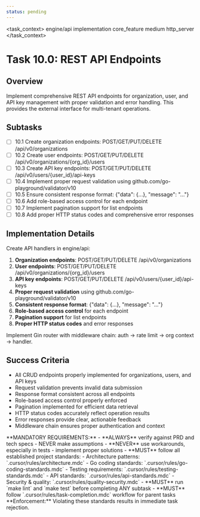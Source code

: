 ```yaml
---
status: pending
---
```


<task_context>
<domain>engine/api</domain>
<type>implementation</type>
<scope>core_feature</scope>
<complexity>medium</complexity>
<dependencies>http_server</dependencies>
</task_context>

# Task 10.0: REST API Endpoints

## Overview

Implement comprehensive REST API endpoints for organization, user, and API key management with proper validation and error handling. This provides the external interface for multi-tenant operations.

## Subtasks

- [ ] 10.1 Create organization endpoints: POST/GET/PUT/DELETE /api/v0/organizations
- [ ] 10.2 Create user endpoints: POST/GET/PUT/DELETE /api/v0/organizations/{org_id}/users
- [ ] 10.3 Create API key endpoints: POST/GET/PUT/DELETE /api/v0/users/{user_id}/api-keys
- [ ] 10.4 Implement proper request validation using github.com/go-playground/validator/v10
- [ ] 10.5 Ensure consistent response format: {"data": {...}, "message": "..."}
- [ ] 10.6 Add role-based access control for each endpoint
- [ ] 10.7 Implement pagination support for list endpoints
- [ ] 10.8 Add proper HTTP status codes and comprehensive error responses

## Implementation Details

Create API handlers in engine/api:

1. **Organization endpoints**: POST/GET/PUT/DELETE /api/v0/organizations
2. **User endpoints**: POST/GET/PUT/DELETE /api/v0/organizations/{org_id}/users
3. **API key endpoints**: POST/GET/PUT/DELETE /api/v0/users/{user_id}/api-keys
4. **Proper request validation** using github.com/go-playground/validator/v10
5. **Consistent response format**: {"data": {...}, "message": "..."}
6. **Role-based access control** for each endpoint
7. **Pagination support** for list endpoints
8. **Proper HTTP status codes** and error responses

Implement Gin router with middleware chain: auth -> rate limit -> org context -> handler.

## Success Criteria

- All CRUD endpoints properly implemented for organizations, users, and API keys
- Request validation prevents invalid data submission
- Response format consistent across all endpoints
- Role-based access control properly enforced
- Pagination implemented for efficient data retrieval
- HTTP status codes accurately reflect operation results
- Error responses provide clear, actionable feedback
- Middleware chain ensures proper authentication and context

<critical>
**MANDATORY REQUIREMENTS:**
- **ALWAYS** verify against PRD and tech specs - NEVER make assumptions
- **NEVER** use workarounds, especially in tests - implement proper solutions
- **MUST** follow all established project standards:
    - Architecture patterns: `.cursor/rules/architecture.mdc`
    - Go coding standards: `.cursor/rules/go-coding-standards.mdc`
    - Testing requirements: `.cursor/rules/testing-standards.mdc`
    - API standards: `.cursor/rules/api-standards.mdc`
    - Security & quality: `.cursor/rules/quality-security.mdc`
- **MUST** run `make lint` and `make test` before completing ANY subtask
- **MUST** follow `.cursor/rules/task-completion.mdc` workflow for parent tasks
**Enforcement:** Violating these standards results in immediate task rejection.
</critical>
